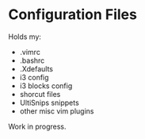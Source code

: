 # Configuration Files

Holds my:
  * .vimrc
  * .bashrc
  * .Xdefaults
  * i3 config
  * i3 blocks config
  * shorcut files
  * UltiSnips snippets
  * other misc vim plugins

Work in progress.
